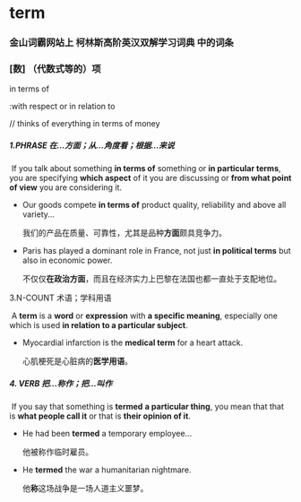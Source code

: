 # term

### 金山词霸网站上 柯林斯高阶英汉双解学习词典 中的词条

### [数] （代数式等的）项

in terms of

:with respect or in relation to

// thinks of everything in terms of money

##### 1.PHRASE 在...方面；从...角度看；根据...来说

​	If you talk about something **in terms of** something or **in particular terms**, you are specifying **which aspect** of it you are discussing or **from what point of view** you are considering it.

- Our goods compete **in terms of** product quality, reliability and above all variety...

  我们的产品在质量、可靠性，尤其是品种**方面**颇具竞争力。

- Paris has played a dominant role in France, not just **in political terms** but also in economic power.

  不仅仅**在政治方面**，而且在经济实力上巴黎在法国也都一直处于支配地位。

3.N-COUNT 术语；学科用语

​	A **term** is a **word** or **expression** with **a specific meaning**, especially one which is used **in relation to a particular subject**.

- Myocardial infarction is the **medical term** for a heart attack.

  心肌梗死是心脏病的**医学用语**。

##### 4. VERB 把...称作；把...叫作

​	If you say that something is **termed** **a particular thing**, you mean that that is **what people call it** or that is **their opinion of it**.

- He had been **termed** a temporary employee...

  他被称作临时雇员。

- He **termed** the war a humanitarian nightmare.

  他**称**这场战争是一场人道主义噩梦。



















